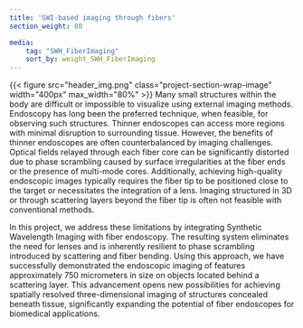 ```yaml
---
title: 'SWI-based imaging through fibers'
section_weight: 80

media:
    tag: "SWH_FiberImaging"
    sort_by: weight_SWH_FiberImaging
---
```

{{< figure src="header_img.png" class="project-section-wrap-image" width="400px" max_width="80%" >}}
Many small structures within the body are difficult or impossible to visualize using external imaging methods. Endoscopy has long been the preferred technique, when feasible, for observing such structures. Thinner endoscopes can access more regions with minimal disruption to surrounding tissue. However, the benefits of thinner endoscopes are often counterbalanced by imaging challenges. Optical fields relayed through each fiber core can be significantly distorted due to phase scrambling caused by surface irregularities at the fiber ends or the presence of multi-mode cores. Additionally, achieving high-quality endoscopic images typically requires the fiber tip to be positioned close to the target or necessitates the integration of a lens. Imaging structured in 3D or through scattering layers beyond the fiber tip is often not feasible with conventional methods. 

In this project, we address these limitations by integrating Synthetic Wavelength Imaging with fiber endoscopy. The resulting system eliminates the need for lenses and is inherently resilient to phase scrambling introduced by scattering and fiber bending. Using this approach, we have successfully demonstrated the endoscopic imaging of features approximately 750 micrometers in size on objects located behind a scattering layer. This advancement opens new possibilities for achieving spatially resolved three-dimensional imaging of structures concealed beneath tissue, significantly expanding the potential of fiber endoscopes for biomedical applications. 
